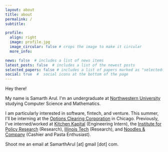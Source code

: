 ```yaml
---
layout: about
title: about
permalink: /
subtitle: 

profile:
  align: right
  image: profile.jpg
  image_circular: false # crops the image to make it circular
  more_info:

news: false  # includes a list of news items
latest_posts: false  # includes a list of the newest posts
selected_papers: false # includes a list of papers marked as "selected={true}"
social: true  #  social icons at the bottom of the page
---
```


Hey there!

My name is Samarth Arul. I'm an undergraduate at [Northwestern University](https://www.northwestern.edu) studying Computer Science and Mathematics.

I am particularly interested in software, fintech, and venture. This summer, I'll be interning at the [Options Clearing Corporation](https://www.theocc.com) in Chicago. Previously, I've interned/worked at [Kitchen Kapital](https://www.thegarage.northwestern.edu/programs/the-residency-program) (Engineering Intern), the [Institute for Policy Research](https://www.ipr.northwestern.edu/) (Research), [Illinois Tech](https://www.iit.edu/) (Research), and [Noodles & Company](https://en.wikipedia.org/wiki/Noodles_%26_Company) (Cashier and Pasta Enthusiast).

Shoot me an email at SamarthArul [at] gmail [dot] com.